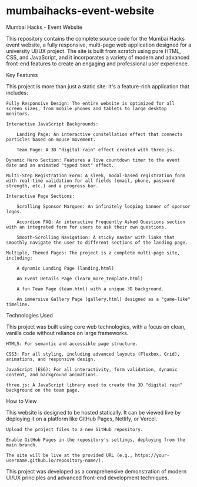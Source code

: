 # mumbaihacks-event-website
Mumbai Hacks - Event Website

This repository contains the complete source code for the Mumbai Hacks event website, a fully responsive, multi-page web application designed for a university UI/UX project. The site is built from scratch using pure HTML, CSS, and JavaScript, and it incorporates a variety of modern and advanced front-end features to create an engaging and professional user experience.

<!-- You can take a screenshot of your landing page and replace this link -->
Key Features

This project is more than just a static site. It's a feature-rich application that includes:

    Fully Responsive Design: The entire website is optimized for all screen sizes, from mobile phones and tablets to large desktop monitors.

    Interactive JavaScript Backgrounds:

        Landing Page: An interactive constellation effect that connects particles based on mouse movement.

        Team Page: A 3D "digital rain" effect created with three.js.

    Dynamic Hero Section: Features a live countdown timer to the event date and an animated "typed text" effect.

    Multi-Step Registration Form: A sleek, modal-based registration form with real-time validation for all fields (email, phone, password strength, etc.) and a progress bar.

    Interactive Page Sections:

        Scrolling Sponsor Marquee: An infinitely looping banner of sponsor logos.

        Accordion FAQ: An interactive Frequently Asked Questions section with an integrated form for users to ask their own questions.

        Smooth-Scrolling Navigation: A sticky navbar with links that smoothly navigate the user to different sections of the landing page.

    Multiple, Themed Pages: The project is a complete multi-page site, including:

        A dynamic Landing Page (landing.html)

        An Event Details Page (learn_more_template.html)

        A fun Team Page (team.html) with a unique 3D background.

        An immersive Gallery Page (gallery.html) designed as a "game-like" timeline.

Technologies Used

This project was built using core web technologies, with a focus on clean, vanilla code without reliance on large frameworks.

    HTML5: For semantic and accessible page structure.

    CSS3: For all styling, including advanced layouts (Flexbox, Grid), animations, and responsive design.

    JavaScript (ES6): For all interactivity, form validation, dynamic content, and background animations.

    three.js: A JavaScript library used to create the 3D "digital rain" background on the team page.

 How to View

This website is designed to be hosted statically. It can be viewed live by deploying it on a platform like GitHub Pages, Netlify, or Vercel.

    Upload the project files to a new GitHub repository.

    Enable GitHub Pages in the repository's settings, deploying from the main branch.

    The site will be live at the provided URL (e.g., https://your-username.github.io/repository-name/).

This project was developed as a comprehensive demonstration of modern UI/UX principles and advanced front-end development techniques.
